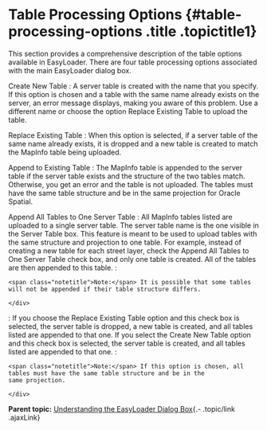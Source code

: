 Table Processing Options {#table-processing-options .title .topictitle1}
========================

<div class="body conbody">

This section provides a comprehensive description of the table options
available in EasyLoader. There are four table processing options
associated with the main <span
class="keyword wintitle">EasyLoader</span> dialog box.

<span class="ph uicontrol">Create New Table</span>
:   A server table is created with the name that you specify. If this
    option is chosen and a table with the same name already exists on
    the server, an error message displays, making you aware of
    this problem. Use a different name or choose the option <span
    class="ph uicontrol">Replace Existing Table to upload</span>
    the table.

<span class="ph uicontrol">Replace Existing Table</span>
:   When this option is selected, if a server table of the same name
    already exists, it is dropped and a new table is created to match
    the MapInfo table being uploaded.

<span class="ph uicontrol">Append to Existing Table</span>
:   The MapInfo table is appended to the server table if the server
    table exists and the structure of the two tables match. Otherwise,
    you get an error and the table is not uploaded. The tables must have
    the same table structure and be in the same projection for
    Oracle Spatial.

<span class="ph uicontrol">Append All Tables to One Server Table</span>
:   All MapInfo tables listed are uploaded to a single server table. The
    server table name is the one visible in the <span
    class="ph uicontrol">Server Table</span> box. This feature is meant
    to be used to upload tables with the same structure and projection
    to one table. For example, instead of creating a new table for each
    street layer, check the <span class="ph uicontrol">Append All Tables
    to One Server Table</span> check box, and only one table is created.
    All of the tables are then appended to this table.
:   <div class="note note">

    <span class="notetitle">Note:</span> It is possible that some tables
    will not be appended if their table structure differs.

    </div>

:   If you choose the <span class="ph uicontrol">Replace Existing
    Table</span> option and this check box is selected, the server table
    is dropped, a new table is created, and all tables listed are
    appended to that one. If you select the <span
    class="ph uicontrol">Create New Table</span> option and this check
    box is selected, the server table is created, and all tables listed
    are appended to that one.
:   <div class="note note">

    <span class="notetitle">Note:</span> If this option is chosen, all
    tables must have the same table structure and be in the
    same projection.

    </div>

</div>

<div class="related-links" functx="http://www.functx.com">

<div class="related-links-title">

</div>

<div class="familylinks">

<div class="parentlink">

**Parent topic:** [Understanding the EasyLoader Dialog
Box](contents/../contents/understandingeasyloaderdialog.html){.-
.topic/link .ajaxLink}

</div>

</div>

</div>
